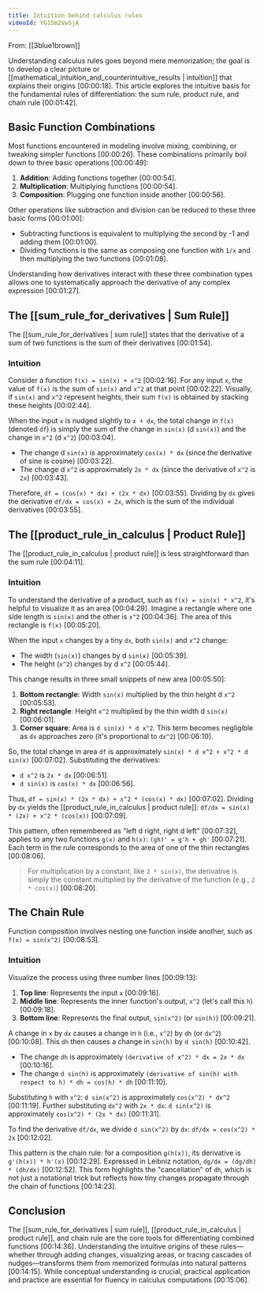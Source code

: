 ```yaml
---
title: Intuition behind calculus rules
videoId: YG15m2VwSjA
---
```


From: [[3blue1brown]] <br/> 

Understanding calculus rules goes beyond mere memorization; the goal is to develop a clear picture or [[mathematical_intuition_and_counterintuitive_results | intuition]] that explains their origins <a class="yt-timestamp" data-t="00:00:18">[00:00:18]</a>. This article explores the intuitive basis for the fundamental rules of differentiation: the sum rule, product rule, and chain rule <a class="yt-timestamp" data-t="00:01:42">[00:01:42]</a>.

## Basic Function Combinations

Most functions encountered in modeling involve mixing, combining, or tweaking simpler functions <a class="yt-timestamp" data-t="00:00:26">[00:00:26]</a>. These combinations primarily boil down to three basic operations <a class="yt-timestamp" data-t="00:00:49">[00:00:49]</a>:
1.  **Addition**: Adding functions together <a class="yt-timestamp" data-t="00:00:54">[00:00:54]</a>.
2.  **Multiplication**: Multiplying functions <a class="yt-timestamp" data-t="00:00:54">[00:00:54]</a>.
3.  **Composition**: Plugging one function inside another <a class="yt-timestamp" data-t="00:00:56">[00:00:56]</a>.

Other operations like subtraction and division can be reduced to these three basic forms <a class="yt-timestamp" data-t="00:01:00">[00:01:00]</a>:
*   Subtracting functions is equivalent to multiplying the second by -1 and adding them <a class="yt-timestamp" data-t="00:01:00">[00:01:00]</a>.
*   Dividing functions is the same as composing one function with `1/x` and then multiplying the two functions <a class="yt-timestamp" data-t="00:01:08">[00:01:08]</a>.

Understanding how derivatives interact with these three combination types allows one to systematically approach the derivative of any complex expression <a class="yt-timestamp" data-t="00:01:27">[00:01:27]</a>.

## The [[sum_rule_for_derivatives | Sum Rule]]

The [[sum_rule_for_derivatives | sum rule]] states that the derivative of a sum of two functions is the sum of their derivatives <a class="yt-timestamp" data-t="00:01:54">[00:01:54]</a>.

### Intuition
Consider a function `f(x) = sin(x) + x^2` <a class="yt-timestamp" data-t="00:02:16">[00:02:16]</a>. For any input `x`, the value of `f(x)` is the sum of `sin(x)` and `x^2` at that point <a class="yt-timestamp" data-t="00:02:22">[00:02:22]</a>. Visually, if `sin(x)` and `x^2` represent heights, their sum `f(x)` is obtained by stacking these heights <a class="yt-timestamp" data-t="00:02:44">[00:02:44]</a>.

When the input `x` is nudged slightly to `x + dx`, the total change in `f(x)` (denoted `df`) is simply the sum of the change in `sin(x)` (d `sin(x)`) and the change in `x^2` (d `x^2`) <a class="yt-timestamp" data-t="00:03:04">[00:03:04]</a>.
*   The change d `sin(x)` is approximately `cos(x) * dx` (since the derivative of sine is cosine) <a class="yt-timestamp" data-t="00:03:22">[00:03:22]</a>.
*   The change d `x^2` is approximately `2x * dx` (since the derivative of `x^2` is `2x`) <a class="yt-timestamp" data-t="00:03:43">[00:03:43]</a>.

Therefore, `df = (cos(x) * dx) + (2x * dx)` <a class="yt-timestamp" data-t="00:03:55">[00:03:55]</a>. Dividing by `dx` gives the derivative `df/dx = cos(x) + 2x`, which is the sum of the individual derivatives <a class="yt-timestamp" data-t="00:03:55">[00:03:55]</a>.

## The [[product_rule_in_calculus | Product Rule]]

The [[product_rule_in_calculus | product rule]] is less straightforward than the sum rule <a class="yt-timestamp" data-t="00:04:11">[00:04:11]</a>.

### Intuition
To understand the derivative of a product, such as `f(x) = sin(x) * x^2`, it's helpful to visualize it as an area <a class="yt-timestamp" data-t="00:04:29">[00:04:29]</a>. Imagine a rectangle where one side length is `sin(x)` and the other is `x^2` <a class="yt-timestamp" data-t="00:04:36">[00:04:36]</a>. The area of this rectangle is `f(x)` <a class="yt-timestamp" data-t="00:05:20">[00:05:20]</a>.

When the input `x` changes by a tiny `dx`, both `sin(x)` and `x^2` change:
*   The width (`sin(x)`) changes by d `sin(x)` <a class="yt-timestamp" data-t="00:05:39">[00:05:39]</a>.
*   The height (`x^2`) changes by d `x^2` <a class="yt-timestamp" data-t="00:05:44">[00:05:44]</a>.

This change results in three small snippets of new area <a class="yt-timestamp" data-t="00:05:50">[00:05:50]</a>:
1.  **Bottom rectangle**: Width `sin(x)` multiplied by the thin height d `x^2` <a class="yt-timestamp" data-t="00:05:53">[00:05:53]</a>.
2.  **Right rectangle**: Height `x^2` multiplied by the thin width d `sin(x)` <a class="yt-timestamp" data-t="00:06:01">[00:06:01]</a>.
3.  **Corner square**: Area is `d sin(x) * d x^2`. This term becomes negligible as `dx` approaches zero (it's proportional to `dx^2`) <a class="yt-timestamp" data-t="00:06:10">[00:06:10]</a>.

So, the total change in area `df` is approximately `sin(x) * d x^2 + x^2 * d sin(x)` <a class="yt-timestamp" data-t="00:07:02">[00:07:02]</a>.
Substituting the derivatives:
*   `d x^2` is `2x * dx` <a class="yt-timestamp" data-t="00:06:51">[00:06:51]</a>.
*   `d sin(x)` is `cos(x) * dx` <a class="yt-timestamp" data-t="00:06:56">[00:06:56]</a>.

Thus, `df = sin(x) * (2x * dx) + x^2 * (cos(x) * dx)` <a class="yt-timestamp" data-t="00:07:02">[00:07:02]</a>. Dividing by `dx` yields the [[product_rule_in_calculus | product rule]]:
`df/dx = sin(x) * (2x) + x^2 * (cos(x))` <a class="yt-timestamp" data-t="00:07:09">[00:07:09]</a>.

This pattern, often remembered as "left d right, right d left" <a class="yt-timestamp" data-t="00:07:32">[00:07:32]</a>, applies to any two functions `g(x)` and `h(x)`: `(gh)' = g'h + gh'` <a class="yt-timestamp" data-t="00:07:21">[00:07:21]</a>. Each term in the rule corresponds to the area of one of the thin rectangles <a class="yt-timestamp" data-t="00:08:06">[00:08:06]</a>.

> For multiplication by a constant, like `2 * sin(x)`, the derivative is simply the constant multiplied by the derivative of the function (e.g., `2 * cos(x)`) <a class="yt-timestamp" data-t="00:08:20">[00:08:20]</a>.

## The Chain Rule

Function composition involves nesting one function inside another, such as `f(x) = sin(x^2)` <a class="yt-timestamp" data-t="00:08:53">[00:08:53]</a>.

### Intuition
Visualize the process using three number lines <a class="yt-timestamp" data-t="00:09:13">[00:09:13]</a>:
1.  **Top line**: Represents the input `x` <a class="yt-timestamp" data-t="00:09:16">[00:09:16]</a>.
2.  **Middle line**: Represents the inner function's output, `x^2` (let's call this `h`) <a class="yt-timestamp" data-t="00:09:18">[00:09:18]</a>.
3.  **Bottom line**: Represents the final output, `sin(x^2)` (or `sin(h)`) <a class="yt-timestamp" data-t="00:09:21">[00:09:21]</a>.

A change in `x` by `dx` causes a change in `h` (i.e., `x^2`) by `dh` (or `dx^2`) <a class="yt-timestamp" data-t="00:10:08">[00:10:08]</a>. This `dh` then causes a change in `sin(h)` by `d sin(h)` <a class="yt-timestamp" data-t="00:10:42">[00:10:42]</a>.

*   The change `dh` is approximately `(derivative of x^2) * dx = 2x * dx` <a class="yt-timestamp" data-t="00:10:16">[00:10:16]</a>.
*   The change `d sin(h)` is approximately `(derivative of sin(h) with respect to h) * dh = cos(h) * dh` <a class="yt-timestamp" data-t="00:11:10">[00:11:10]</a>.

Substituting `h` with `x^2`: `d sin(x^2)` is approximately `cos(x^2) * dx^2` <a class="yt-timestamp" data-t="00:11:19">[00:11:19]</a>.
Further substituting `dx^2` with `2x * dx`: `d sin(x^2)` is approximately `cos(x^2) * (2x * dx)` <a class="yt-timestamp" data-t="00:11:31">[00:11:31]</a>.

To find the derivative `df/dx`, we divide `d sin(x^2)` by `dx`:
`df/dx = cos(x^2) * 2x` <a class="yt-timestamp" data-t="00:12:02">[00:12:02]</a>.

This pattern is the chain rule: for a composition `g(h(x))`, its derivative is `g'(h(x)) * h'(x)` <a class="yt-timestamp" data-t="00:12:29">[00:12:29]</a>.
Expressed in Leibniz notation, `dg/dx = (dg/dh) * (dh/dx)` <a class="yt-timestamp" data-t="00:12:52">[00:12:52]</a>. This form highlights the "cancellation" of `dh`, which is not just a notational trick but reflects how tiny changes propagate through the chain of functions <a class="yt-timestamp" data-t="00:14:23">[00:14:23]</a>.

## Conclusion

The [[sum_rule_for_derivatives | sum rule]], [[product_rule_in_calculus | product rule]], and chain rule are the core tools for differentiating combined functions <a class="yt-timestamp" data-t="00:14:36">[00:14:36]</a>. Understanding the intuitive origins of these rules—whether through adding changes, visualizing areas, or tracing cascades of nudges—transforms them from memorized formulas into natural patterns <a class="yt-timestamp" data-t="00:14:15">[00:14:15]</a>. While conceptual understanding is crucial, practical application and practice are essential for fluency in calculus computations <a class="yt-timestamp" data-t="00:15:06">[00:15:06]</a>.